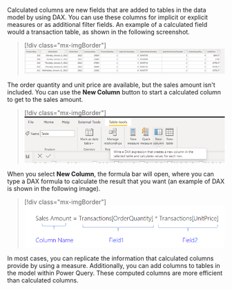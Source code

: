 Calculated columns are new fields that are added to tables in the data model by using DAX. You can use these columns for implicit or explicit measures or as additional filter fields. An example of a calculated field would a transaction table, as shown in the following screenshot.

> [!div class="mx-imgBorder"]
> [![Excel transaction table data](../media/14-data-model.png)](../media/14-data-model.png#lightbox)

The order quantity and unit price are available, but the sales amount isn't included. You can use the **New Column** button to start a calculated column to get to the sales amount.

> [!div class="mx-imgBorder"]
> [![Power BI Desktop Table tools menu options and New column button.](../media/15-table-tools.png)](../media/15-table-tools.png#lightbox)

When you select **New Column**, the formula bar will open, where you can type a DAX formula to calculate the result that you want (an example of DAX is shown in the following image).

> [!div class="mx-imgBorder"]
> [![Illustration of DAX expression Sales Amount = Column Name Transactions, OrderQuantity = Field1 Transactions, UnitPrice = Field2.](../media/16-dax-formula.png)](../media/16-dax-formula.png#lightbox)

In most cases, you can replicate the information that calculated columns provide by using a measure. Additionally, you can add columns to tables in the model within Power Query. These computed columns are more efficient than calculated columns.
